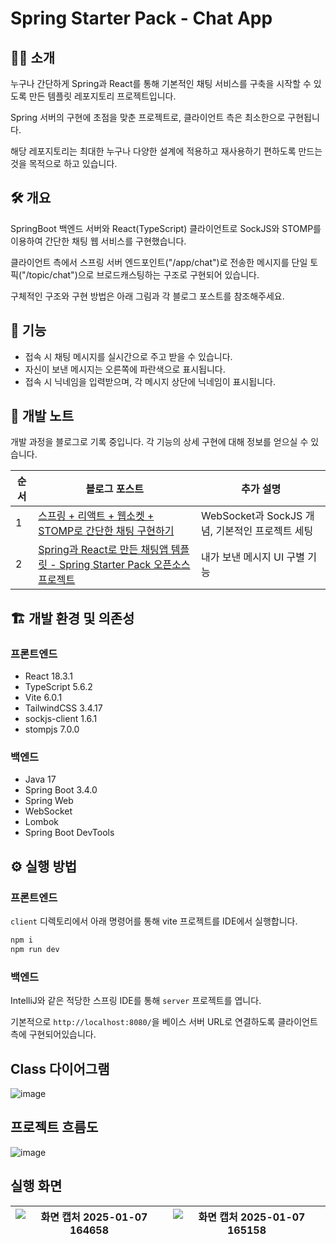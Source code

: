 # Spring Starter Pack - Chat App

## 💁‍♂️ 소개
누구나 간단하게 Spring과 React를 통해 기본적인 채팅 서비스를 구축을 시작할 수 있도록 만든 템플릿 레포지토리 프로젝트입니다.

Spring 서버의 구현에 초점을 맞춘 프로젝트로, 클라이언트 측은 최소한으로 구현됩니다.

해당 레포지토리는 최대한 누구나 다양한 설계에 적용하고 재사용하기 편하도록 만드는 것을 목적으로 하고 있습니다.

## 🛠 개요
SpringBoot 백엔드 서버와 React(TypeScript) 클라이언트로 SockJS와 STOMP를 이용하여 간단한 채팅 웹 서비스를 구현했습니다.

클라이언트 측에서 스프링 서버 엔드포인트("/app/chat")로 전송한 메시지를 단일 토픽("/topic/chat")으로 브로드캐스팅하는 구조로 구현되어 있습니다.

구체적인 구조와 구현 방법은 아래 그림과 각 블로그 포스트를 참조해주세요.

## 🚩 기능
- 접속 시 채팅 메시지를 실시간으로 주고 받을 수 있습니다.
- 자신이 보낸 메시지는 오른쪽에 파란색으로 표시됩니다.
- 접속 시 닉네임을 입력받으며, 각 메시지 상단에 닉네임이 표시됩니다.

## 📝 개발 노트
개발 과정을 블로그로 기록 중입니다. 각 기능의 상세 구현에 대해 정보를 얻으실 수 있습니다.

|  순서  | 블로그 포스트 | 추가 설명
|--------|--------------|-----------|
| 1 | [스프링 + 리액트 + 웹소켓 + STOMP로 간단한 채팅 구현하기](https://velog.io/@gyehyunbak/%EC%8A%A4%ED%94%84%EB%A7%81-%EB%A6%AC%EC%95%A1%ED%8A%B8-%EC%9B%B9%EC%86%8C%EC%BC%93-STOMP%EB%A1%9C-%EA%B0%84%EB%8B%A8%ED%95%9C-%EC%B1%84%ED%8C%85-%EA%B5%AC%ED%98%84%ED%95%98%EA%B8%B0) | WebSocket과 SockJS 개념, 기본적인 프로젝트 세팅
| 2 | [Spring과 React로 만든 채팅앱 템플릿 - Spring Starter Pack 오픈소스 프로젝트](https://velog.io/@gyehyunbak/Spring%EA%B3%BC-React%EB%A1%9C-%EB%A7%8C%EB%93%A0-%EC%B1%84%ED%8C%85%EC%95%B1-%ED%85%9C%ED%94%8C%EB%A6%BF-Spring-Starter-Pack-%EC%98%A4%ED%94%88%EC%86%8C%EC%8A%A4-%ED%94%84%EB%A1%9C%EC%A0%9D%ED%8A%B8) | 내가 보낸 메시지 UI 구별 기능

## 🏗 개발 환경 및 의존성
### 프론트엔드
- React 18.3.1
- TypeScript 5.6.2
- Vite 6.0.1
- TailwindCSS 3.4.17
- sockjs-client 1.6.1
- stompjs 7.0.0
### 백엔드
- Java 17
- Spring Boot 3.4.0
- Spring Web
- WebSocket
- Lombok
- Spring Boot DevTools

## ⚙ 실행 방법
### 프론트엔드
`client` 디렉토리에서 아래 명령어를 통해 vite 프로젝트를 IDE에서 실행합니다.

```bash
npm i
npm run dev
```

### 백엔드
IntelliJ와 같은 적당한 스프링 IDE를 통해 `server` 프로젝트를 엽니다.

기본적으로 `http://localhost:8080/`을 베이스 서버 URL로 연결하도록 클라이언트측에 구현되어있습니다. 

## Class 다이어그램
![image](https://github.com/user-attachments/assets/1ca895c3-af8e-4bf2-9357-1848f9bcc423)

## 프로젝트 흐름도
![image](https://github.com/user-attachments/assets/85c54449-c8c3-4fd9-8ab1-b3eec1e487a2)

## 실행 화면
![화면 캡처 2025-01-07 164658](https://github.com/user-attachments/assets/106b5817-dbfe-4de9-92ec-bee51508d223) | ![화면 캡처 2025-01-07 165158](https://github.com/user-attachments/assets/ce281053-e3ab-486e-9d11-6dd0f51c0f76)
---|---|
